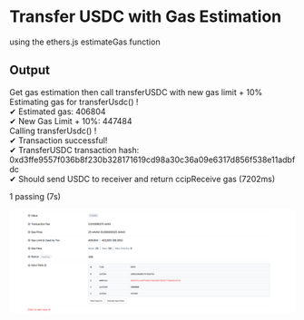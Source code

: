 # Transfer USDC with Gas Estimation

using the ethers.js estimateGas function


## Output


  Get gas estimation then call transferUSDC with new gas limit + 10%\
Estimating gas for transferUsdc() !\
✔ Estimated gas: 406804\
✔ New Gas Limit + 10%:  447484\
Calling transferUsdc() !  
✔ Transaction successful!\
✔ TransferUSDC transaction hash:  0xd3ffe9557f036b8f230b328171619cd98a30c36a09e6317d856f538e11adbfdc\
    ✔ Should send USDC to receiver and return ccipReceive gas (7202ms)


  1 passing (7s)


![alt text](https://github.com/leetebbs/ccip_bootcamp_homework/blob/main/Homework_day_3/ccip_image.PNG?raw=true)
